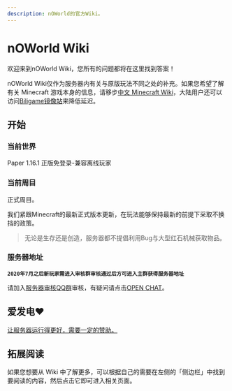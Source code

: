 ```yaml
---
description: nOWorld的官方Wiki。
---
```


# nOWorld Wiki

欢迎来到nOWorld Wiki，您所有的问题都将在这里找到答案！

nOWorld Wiki仅作为服务器内有关与原版玩法不同之处的补充。如果您希望了解有关 Minecraft 游戏本身的信息，请移步[中文 Minecraft Wiki](https://minecraft-zh.gamepedia.com/Minecraft_Wiki)，大陆用户还可以访问[Biligame镜像站](https://wiki.biligame.com/mc/Minecraft_Wiki)来降低延迟。

## 开始

### 当前世界

Paper 1.16.1 正版免登录-兼容离线玩家

### 当前周目

正式周目。

我们紧跟Minecraft的最新正式版本更新，在玩法能够保持最新的前提下采取不换挡的政策。

> 无论是生存还是创造，服务器都不提倡利用Bug与大型红石机械获取物品。

### 服务器地址

**`2020年7月之后新玩家需进入审核群审核通过后方可进入主群获得服务器地址`**

请加入[服务器审核QQ群](https://jq.qq.com/?_wv=1027&k=Sa3Af8Il)审核，有疑问请点击[OPEN CHAT](https://gitter.im/nOWorldServer/community)。

## 爱发电❤

[让服务器运行得更好，需要一定的赞助。](https://afdian.net/@nOWorld)

## 拓展阅读

如果您想要从 Wiki 中了解更多，可以根据自己的需要在左侧的「侧边栏」中找到要阅读的内容，然后点击它即可进入相关页面。


